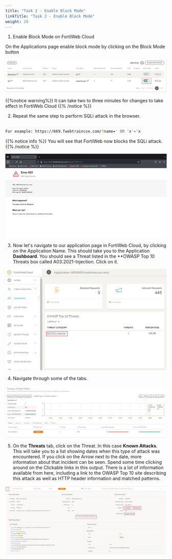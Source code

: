 ```yaml
---
title: "Task 2 - Enable Block Mode"
linkTitle: "Task 2 - Enable Block Mode"
weight: 20
---
```



1. Enable Block Mode on FortiWeb Cloud

On the Applications page enable block mode by clicking on the Block Mode button

![En-Block](en-block.png)

{{%notice warning%}}
It can take two to three minutes for changes to take effect in FortiWeb Cloud
{{% /notice %}}

2. Repeat the same step to perform SQLi attack in the browser.

```sh

For example: https://669.fwebtraincse.com/?name=' OR 'x'='x

```

{{% notice info %}}
You will see that FortiWeb now blocks the SQLi attack.
{{% /notice %}}

![Blocked](blocked.png)


3. Now let's navigate to our application page in FortiWeb Cloud, by clicking on the Application Name.  This should take you to the Application **Dashboard**.  You should see a Threat listed in the **OWASP Top 10 Threats box called A03:2021-Injection.  Click on it.

![App-dash](app-dash.png)

4. Navigate through some of the tabs.

![INJ-Det](inj-det.png)

5. On the **Threats** tab, click on the Threat.  In this case **Known Attacks**.  This will take you to a list showing dates when this type of attack was encountered.  If you click on the Arrow next to the date, more information about that incident can be seen.  Spend some time clicking around on the Clickable links in this output.  There is a lot of information available from here, including a link to the OWASP Top 10 site describing this attack as well as HTTP header information and matched patterns.

![KA-Det](ka-det.png)
